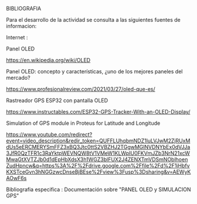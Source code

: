 BIBLIOGRAFIA

 Para el desarrollo de la actividad se consulta a las siguientes fuentes de informacion:

 Internet :
 
 Panel OLED
 
 https://en.wikipedia.org/wiki/OLED
 
 Panel OLED: concepto y características, ¿uno de los mejores paneles del mercado?
 
 https://www.profesionalreview.com/2021/03/27/oled-que-es/
 
 Rastreador GPS ESP32 con pantalla OLED
 
 https://www.instructables.com/ESP32-GPS-Tracker-With-an-OLED-Display/
 
 Simulation of GPS module in Proteus for Latitude and Longitude
 
https://www.youtube.com/redirect?event=video_description&redir_token=QUFFLUhqbmNDZ1luLVJwM2ZjRUxMdUs5eERCMERYSmFFZ3xBQ3Jtc0ttS2VBZHJ2TGgwMGlNVDNYbEx0dVJJa3JfR0QzTFR1c3RaYktpWEVNQW8tV1VMeW1KLWpIU0FKVmJZb3NrN21xcWMwaGtXVTZJb0d1dEpHbXdsX3h1WGZ3blFUX2J4ZENXTmVDSmNOblhoenZudHpncw&q=https%3A%2F%2Fdrive.google.com%2Ffile%2Fd%2F1jHbfvKXSTceGvn3hNGGzwcDnseBjBEse%2Fview%3Fusp%3Dsharing&v=AEWyKAOwF6s




 Bibliografia especifica : Documentación sobre "PANEL OLED y SIMULACION GPS"

